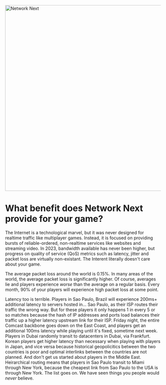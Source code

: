 <img src="https://static.wixstatic.com/media/799fd4_0512b6edaeea4017a35613b4c0e9fc0b~mv2.jpg/v1/fill/w_1200,h_140,al_c,q_80,usm_0.66_1.00_0.01/networknext_logo_colour_black_RGB_tightc.jpg" alt="Network Next" width="600"/>

<br>

# What benefit does Network Next provide for your game?

The Internet is a technological marvel, but it was never designed for realtime traffic like multiplayer games. Instead, it is focused on providing bursts of reliable-ordered, non-realtime services like websites and streaming video. In 2023, bandwidth available has never been higher, but progress on quality of service (QoS) metrics such as latency, jitter and packet loss are virtually non-existant. The Interent literally doesn't care about your game.

The average packet loss around the world is 0.15%. In many areas of the world, the average packet loss is significantly higher. Of course, averages lie and players experience _worse_ than the average on a regular basis. Every month, 90% of your players will experience high packet loss at some point.

Latency too is terrible. Players in Sao Paulo, Brazil will experience 200ms+ additional latency to servers hosted in... Sao Paulo, as their ISP routes their traffic the wrong way. But for these players it only happens 1 in every 5 or so matches because the hash of IP addresses and ports load balances their traffic up a higher latency upstream link for their ISP. Friday night, the entire Comcast backbone goes down on the East Coast, and players get an additional 100ms latency while playing until it's fixed, sometime next week. Players in Dubai randomly transit to datacenters in Dubai, via Frankfurt. Korean players get higher latency than necessary when playing with players in Japan, and vice versa because historical geopolicitics between the two countries is poor and optimal interlinks between the countries are not planned. And don't get us started about players in the Middle East. Heirarchical routing means that players in Sao Paulo transit to Miami through New York, because the cheapest link from Sao Paulo to the USA is through New York. The list goes on. We have seen things you people would _never_ believe.


